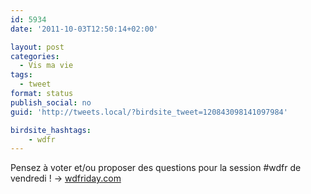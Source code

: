 ```yaml
---
id: 5934
date: '2011-10-03T12:50:14+02:00'

layout: post
categories:
  - Vis ma vie
tags:
  - tweet
format: status
publish_social: no
guid: 'http://tweets.local/?birdsite_tweet=120843098141097984'

birdsite_hashtags:
    - wdfr
---
```


Pensez à voter et/ou proposer des questions pour la session #wdfr de vendredi ! -&gt; [wdfriday.com](http://wdfriday.com)
